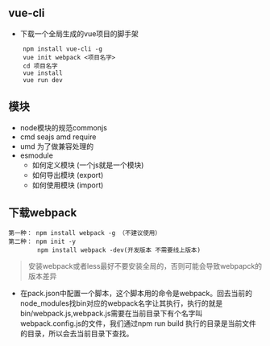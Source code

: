 ## vue-cli
- 下载一个全局生成的vue项目的脚手架
```
    npm install vue-cli -g
    vue init webpack <项目名字>
    cd 项目名字
    vue install
    vue run dev
```

## 模块
- node模块的规范commonjs
- cmd seajs amd require
- umd 为了做兼容处理的
- esmodule
    - 如何定义模块 (一个js就是一个模块)
    - 如何导出模块 (export)
    - 如何使用模块 (import)
    
## 下载webpack
```
第一种： npm install webpack -g （不建议使用）
第二种： npm init -y
        npm install webpack -dev(开发版本 不需要线上版本)

```
> 安装webpack或者less最好不要安装全局的，否则可能会导致webpapck的版本差异


- 在pack.json中配置一个脚本，这个脚本用的命令是webpack。回去当前的node_modules找bin对应的webpack名字让其执行，执行的就是bin/webpack.js,webpack.js需要在当前目录下有个名字叫webpack.config.js的文件，我们通过npm run build 执行的目录是当前文件的目录，所以会去当前目录下查找。

